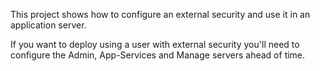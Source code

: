 This project shows how to configure an external security and use it in an application server. 

If you want to deploy using a user with external security you'll need to configure the Admin, App-Services and Manage servers ahead of time.